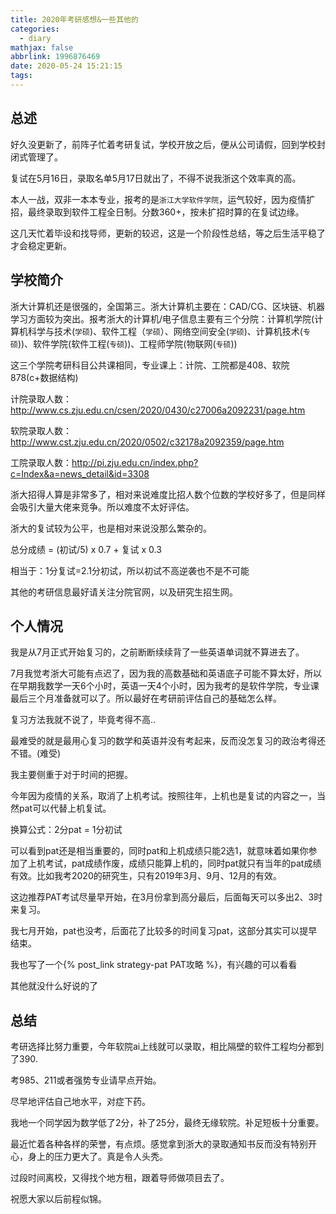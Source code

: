 ```yaml
---
title: 2020年考研感想&一些其他的
categories:
  - diary
mathjax: false
abbrlink: 1996876469
date: 2020-05-24 15:21:15
tags:
---
```



## 总述

好久没更新了，前阵子忙着考研复试，学校开放之后，便从公司请假，回到学校封闭式管理了。

复试在5月16日，录取名单5月17日就出了，不得不说我浙这个效率真的高。

本人一战，双非一本本专业，报考的是`浙江大学软件学院`，运气较好，因为疫情扩招，最终录取到软件工程全日制。分数360+，按未扩招时算的在复试边缘。

这几天忙着毕设和找导师，更新的较迟，这是一个阶段性总结，等之后生活平稳了才会稳定更新。


<!-- more -->
## 学校简介

浙大计算机还是很强的，全国第三。浙大计算机主要在：CAD/CG、区块链、机器学习方面较为突出。报考浙大的计算机/电子信息主要有三个分院：计算机学院(计算机科学与技术(`学硕`)、软件工程（`学硕`）、网络空间安全(`学硕`)、计算机技术(`专硕`))、软件学院(软件工程(`专硕`))、工程师学院(物联网(`专硕`))

这三个学院考研科目公共课相同，专业课上：计院、工院都是408、软院878(c+数据结构)

计院录取人数：http://www.cs.zju.edu.cn/csen/2020/0430/c27006a2092231/page.htm

软院录取人数：http://www.cst.zju.edu.cn/2020/0502/c32178a2092359/page.htm

工院录取人数：http://pi.zju.edu.cn/index.php?c=Index&a=news_detail&id=3308


浙大招得人算是非常多了，相对来说难度比招人数个位数的学校好多了，但是同样会吸引大量大佬来竞争。所以难度不太好评估。

浙大的复试较为公平，也是相对来说没那么繁杂的。

总分成绩 = (初试/5) x 0.7 + 复试 x 0.3

相当于：1分复试=2.1分初试，所以初试不高逆袭也不是不可能

其他的考研信息最好请关注分院官网，以及研究生招生网。


## 个人情况

我是从7月正式开始复习的，之前断断续续背了一些英语单词就不算进去了。

7月我觉考浙大可能有点迟了，因为我的高数基础和英语底子可能不算太好，所以在早期我数学一天6个小时，英语一天4个小时，因为我考的是软件学院，专业课最后三个月准备就可以了。所以最好在考研前评估自己的基础怎么样。

复习方法我就不说了，毕竟考得不高..

最难受的就是最用心复习的数学和英语并没有考起来，反而没怎复习的政治考得还不错。(难受)

我主要侧重于对于时间的把握。

今年因为疫情的关系，取消了上机考试。按照往年，上机也是复试的内容之一，当然pat可以代替上机复试。

换算公式：2分pat = 1分初试

可以看到pat还是相当重要的，同时pat和上机成绩只能2选1，就意味着如果你参加了上机考试，pat成绩作废，成绩只能算上机的，同时pat就只有当年的pat成绩有效。比如我考2020的研究生，只有2019年3月、9月、12月的有效。

这边推荐PAT考试尽量早开始，在3月份拿到高分最后，后面每天可以多出2、3时来复习。

我七月开始，pat也没考，后面花了比较多的时间复习pat，这部分其实可以提早结束。

我也写了一个{% post_link strategy-pat PAT攻略 %}，有兴趣的可以看看


其他就没什么好说的了

## 总结

考研选择比努力重要，今年软院ai上线就可以录取，相比隔壁的软件工程均分都到了390.

考985、211或者强势专业请早点开始。

尽早地评估自己地水平，对症下药。

我地一个同学因为数学低了2分，补了25分，最终无缘软院。补足短板十分重要。

最近忙着各种各样的荣誉，有点烦。感觉拿到浙大的录取通知书反而没有特别开心，身上的压力更大了。真是令人头秃。

过段时间离校，又得找个地方租，跟着导师做项目去了。


祝愿大家以后前程似锦。